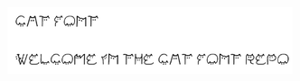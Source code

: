 [welcome]: https://github.com/tbmc/Cat-Font/raw/main/catFontWelcome_white.png "Welcome cat font"

![Welcom cat font][welcome]
